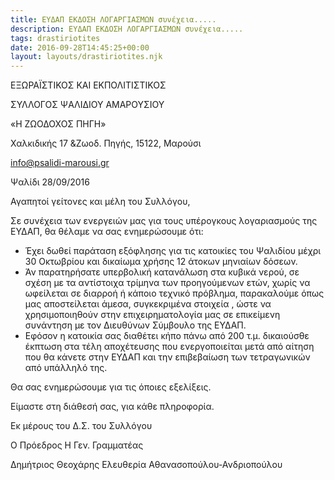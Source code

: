 ```yaml
---
title: ΕΥΔΑΠ ΕΚΔΟΣΗ ΛΟΓΑΡΓΙΑΣΜΩΝ συνέχεια.....
description: ΕΥΔΑΠ ΕΚΔΟΣΗ ΛΟΓΑΡΓΙΑΣΜΩΝ συνέχεια.....
tags: drastiriotites
date: 2016-09-28T14:45:25+00:00
layout: layouts/drastiriotites.njk
---
```


<!-- excerpt -->
ΕΞΩΡΑΪΣΤΙΚΟΣ ΚΑΙ ΕΚΠΟΛΙΤΙΣΤΙΚΟΣ

ΣΥΛΛΟΓΟΣ ΨΑΛΙΔΙΟΥ ΑΜΑΡΟΥΣΙΟΥ

 «Η ΖΩΟΔΟΧΟΣ ΠΗΓΗ»

Χαλκιδικής 17 &amp;Ζωοδ. Πηγής, 15122, Μαρούσι

<info@psalidi-marousi.gr>

 Ψαλίδι 28/09/2016

Αγαπητοί γείτονες και μέλη του Συλλόγου,

Σε συνέχεια των ενεργειών μας για τους υπέρογκους λογαριασμούς της ΕΥΔΑΠ, θα θέλαμε να σας ενημερώσουμε ότι:

- Έχει δωθεί παράταση εξόφλησης για τις κατοικίες του Ψαλιδίου μέχρι 30 Οκτωβρίου και δικαίωμα χρήσης 12 άτοκων μηνιαίων δόσεων.
- Άν παρατηρήσατε υπερβολική κατανάλωση στα κυβικά νερού, σε σχέση με τα αντίστοιχα τρίμηνα των προηγούμενων ετών, χωρίς να ωφείλεται σε διαρροή ή κάποιο τεχνικό πρόβλημα, παρακαλούμε όπως μας αποστείλεται άμεσα, συγκεκριμένα στοιχεία , ώστε να χρησιμοποιηθούν στην επιχειρηματολογία μας σε επικείμενη συνάντηση με τον Διευθύνων Σύμβουλο της ΕΥΔΑΠ.
- Εφόσον η κατοικία σας διαθέτει κήπο πάνω από 200 τ.μ. δικαιούσθε έκπτωση στα τέλη αποχέτευσης που ενεργοποιείται μετά από αίτηση που θα κάνετε στην ΕΥΔΑΠ και την επιβεβαίωση των τετραγωνικών από υπάλληλό της.

Θα σας ενημερώσουμε για τις όποιες εξελίξεις.

Είμαστε στη διάθεσή σας, για κάθε πληροφορία.

Εκ μέρους του Δ.Σ. του Συλλόγου

Ο Πρόεδρος Η Γεν. Γραμματέας

Δημήτριος Θεοχάρης Ελευθερία Αθανασοπούλου-Ανδριοπούλου
